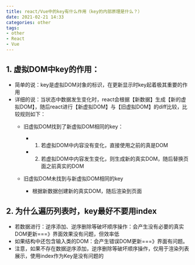 ```yaml
---
title: react/Vue中的key有什么作用（key的内部原理是什么？）
date: 2021-02-21 14:33
categories: other
tags:
- other
- React
- Vue
---
```


## 1. 虚拟DOM中key的作用：
- 简单的说：key是虚拟DOM对象的标识，在更新显示时key起着极其重要的作用
- 详细的说：当状态中数据发生变化时，react会根据【新数据】生成【新的虚拟DOM】，随后react进行【新虚拟DOM】与【旧虚拟DOM】的diff比较，比较规则如下：
  + 旧虚拟DOM找到了新虚拟DOM相同的key：
    - 1. 若虚拟DOM中内容没有变化，直接使用之前的真是DOM
    - 2. 若虚拟DOM中内容发生变化，则生成新的真实DOM，随后替换页面之前真实的DOM

  + 旧虚拟DOM未找到与新虚拟DOM相同的key
    - 根据新数据创建新的真实DOM，随后渲染到页面

## 2. 为什么遍历列表时，key最好不要用index

- 若数据进行：逆序添加、逆序删除等破坏顺序操作：会产生没有必要的真实DOM更新===》界面效果没有问题，但效率低
- 如果结构中还包含输入类的DOM：会产生错误DOM更新===》界面有问题。
- 注意，如果不存在数据逆序添加，逆序删除等破坏顺序操作，仅用于渲染列表展示，使用index作为Key是没有问题的
